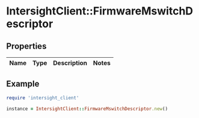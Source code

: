 # IntersightClient::FirmwareMswitchDescriptor

## Properties

| Name | Type | Description | Notes |
| ---- | ---- | ----------- | ----- |

## Example

```ruby
require 'intersight_client'

instance = IntersightClient::FirmwareMswitchDescriptor.new()
```

